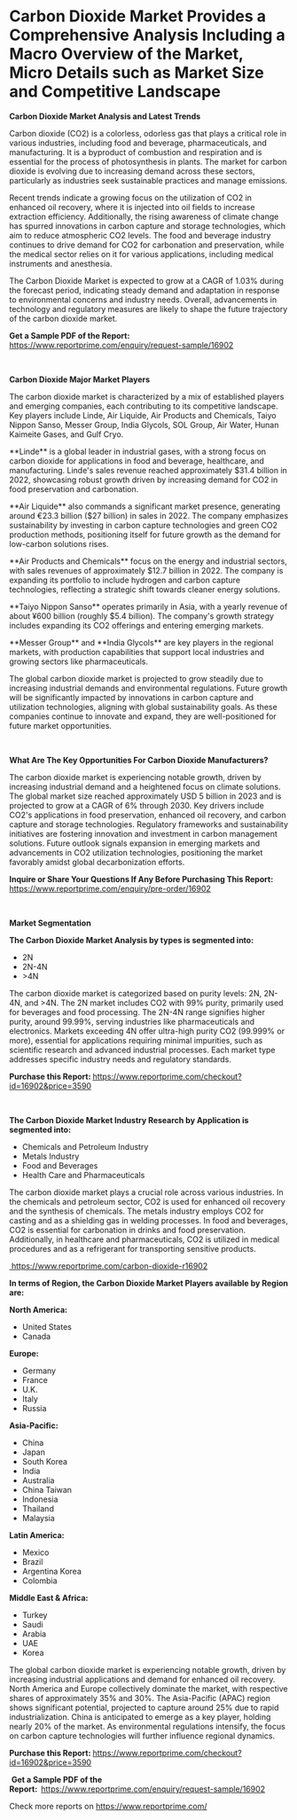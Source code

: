 <p><h1>Carbon Dioxide Market Provides a Comprehensive Analysis Including a Macro Overview of the Market, Micro Details such as Market Size and Competitive Landscape</h1></p><p><strong>Carbon Dioxide Market Analysis and Latest Trends</strong></p>
<p><p>Carbon dioxide (CO2) is a colorless, odorless gas that plays a critical role in various industries, including food and beverage, pharmaceuticals, and manufacturing. It is a byproduct of combustion and respiration and is essential for the process of photosynthesis in plants. The market for carbon dioxide is evolving due to increasing demand across these sectors, particularly as industries seek sustainable practices and manage emissions. </p><p>Recent trends indicate a growing focus on the utilization of CO2 in enhanced oil recovery, where it is injected into oil fields to increase extraction efficiency. Additionally, the rising awareness of climate change has spurred innovations in carbon capture and storage technologies, which aim to reduce atmospheric CO2 levels. The food and beverage industry continues to drive demand for CO2 for carbonation and preservation, while the medical sector relies on it for various applications, including medical instruments and anesthesia. </p><p>The Carbon Dioxide Market is expected to grow at a CAGR of 1.03% during the forecast period, indicating steady demand and adaptation in response to environmental concerns and industry needs. Overall, advancements in technology and regulatory measures are likely to shape the future trajectory of the carbon dioxide market.</p></p>
<p><strong>Get a Sample PDF of the Report:&nbsp;</strong> <a href="https://www.reportprime.com/enquiry/request-sample/16902?utm_campaign=2946&utm_medium=2&utm_source=Github&utm_content=ia&utm_term=18032025&utm_id=carbon-dioxide">https://www.reportprime.com/enquiry/request-sample/16902</a></p>
<p>&nbsp;</p>
<p><strong>Carbon Dioxide Major Market Players</strong></p>
<p><p>The carbon dioxide market is characterized by a mix of established players and emerging companies, each contributing to its competitive landscape. Key players include Linde, Air Liquide, Air Products and Chemicals, Taiyo Nippon Sanso, Messer Group, India Glycols, SOL Group, Air Water, Hunan Kaimeite Gases, and Gulf Cryo.</p><p>**Linde** is a global leader in industrial gases, with a strong focus on carbon dioxide for applications in food and beverage, healthcare, and manufacturing. Linde's sales revenue reached approximately $31.4 billion in 2022, showcasing robust growth driven by increasing demand for CO2 in food preservation and carbonation.</p><p>**Air Liquide** also commands a significant market presence, generating around €23.3 billion ($27 billion) in sales in 2022. The company emphasizes sustainability by investing in carbon capture technologies and green CO2 production methods, positioning itself for future growth as the demand for low-carbon solutions rises.</p><p>**Air Products and Chemicals** focus on the energy and industrial sectors, with sales revenues of approximately $12.7 billion in 2022. The company is expanding its portfolio to include hydrogen and carbon capture technologies, reflecting a strategic shift towards cleaner energy solutions.</p><p>**Taiyo Nippon Sanso** operates primarily in Asia, with a yearly revenue of about ¥600 billion (roughly $5.4 billion). The company's growth strategy includes expanding its CO2 offerings and entering emerging markets.</p><p>**Messer Group** and **India Glycols** are key players in the regional markets, with production capabilities that support local industries and growing sectors like pharmaceuticals.</p><p>The global carbon dioxide market is projected to grow steadily due to increasing industrial demands and environmental regulations. Future growth will be significantly impacted by innovations in carbon capture and utilization technologies, aligning with global sustainability goals. As these companies continue to innovate and expand, they are well-positioned for future market opportunities.</p></p>
<p>&nbsp;</p>
<p><strong>What Are The Key Opportunities For Carbon Dioxide Manufacturers?</strong></p>
<p><p>The carbon dioxide market is experiencing notable growth, driven by increasing industrial demand and a heightened focus on climate solutions. The global market size reached approximately USD 5 billion in 2023 and is projected to grow at a CAGR of 6% through 2030. Key drivers include CO2's applications in food preservation, enhanced oil recovery, and carbon capture and storage technologies. Regulatory frameworks and sustainability initiatives are fostering innovation and investment in carbon management solutions. Future outlook signals expansion in emerging markets and advancements in CO2 utilization technologies, positioning the market favorably amidst global decarbonization efforts.</p></p>
<p><strong>Inquire or Share Your Questions If Any Before Purchasing This Report:</strong> <a href="https://www.reportprime.com/enquiry/pre-order/16902?utm_campaign=2946&utm_medium=2&utm_source=Github&utm_content=ia&utm_term=18032025&utm_id=carbon-dioxide">https://www.reportprime.com/enquiry/pre-order/16902</a></p>
<p>&nbsp;</p>
<p><strong>Market Segmentation</strong></p>
<p><strong>The Carbon Dioxide Market Analysis by types is segmented into:</strong></p>
<p><ul><li>2N</li><li>2N-4N</li><li>>4N</li></ul></p>
<p><p>The carbon dioxide market is categorized based on purity levels: 2N, 2N-4N, and >4N. The 2N market includes CO2 with 99% purity, primarily used for beverages and food processing. The 2N-4N range signifies higher purity, around 99.99%, serving industries like pharmaceuticals and electronics. Markets exceeding 4N offer ultra-high purity CO2 (99.999% or more), essential for applications requiring minimal impurities, such as scientific research and advanced industrial processes. Each market type addresses specific industry needs and regulatory standards.</p></p>
<p><strong>Purchase this Report:&nbsp;</strong><a href="https://www.reportprime.com/checkout?id=16902&price=3590&utm_campaign=2946&utm_medium=2&utm_source=Github&utm_content=ia&utm_term=18032025&utm_id=carbon-dioxide">https://www.reportprime.com/checkout?id=16902&price=3590</a></p>
<p>&nbsp;</p>
<p><strong>The Carbon Dioxide Market Industry Research by Application is segmented into:</strong></p>
<p><ul><li>Chemicals and Petroleum Industry</li><li>Metals Industry</li><li>Food and Beverages</li><li>Health Care and Pharmaceuticals</li></ul></p>
<p><p>The carbon dioxide market plays a crucial role across various industries. In the chemicals and petroleum sector, CO2 is used for enhanced oil recovery and the synthesis of chemicals. The metals industry employs CO2 for casting and as a shielding gas in welding processes. In food and beverages, CO2 is essential for carbonation in drinks and food preservation. Additionally, in healthcare and pharmaceuticals, CO2 is utilized in medical procedures and as a refrigerant for transporting sensitive products.</p></p>
<p><a href="https://www.reportprime.com/carbon-dioxide-r16902?utm_campaign=2946&utm_medium=2&utm_source=Github&utm_content=ia&utm_term=18032025&utm_id=carbon-dioxide">&nbsp;https://www.reportprime.com/carbon-dioxide-r16902</a></p>
<p><strong>In terms of Region, the Carbon Dioxide Market Players available by Region are:</strong></p>
<p>
    <p> <strong> North America: </strong>
        <ul>
            <li>United States</li>
            <li>Canada</li>
        </ul>
        </p> 
    <p> <strong> Europe: </strong>
        <ul>
            <li>Germany</li>
            <li>France</li>
            <li>U.K.</li>
            <li>Italy</li>
            <li>Russia</li>
        </ul>
        </p> 
    <p> <strong> Asia-Pacific: </strong>
        <ul>
            <li>China</li>
            <li>Japan</li>
            <li>South Korea</li>
            <li>India</li>
            <li>Australia</li>
            <li>China Taiwan</li>
            <li>Indonesia</li>
            <li>Thailand</li>
            <li>Malaysia</li>
        </ul>
        </p> 
    <p> <strong> Latin America: </strong>
        <ul>
            <li>Mexico</li>
            <li>Brazil</li>
            <li>Argentina Korea</li>
            <li>Colombia</li>
        </ul>
        </p> 
    <p> <strong> Middle East & Africa: </strong>
        <ul>
            <li>Turkey</li>
            <li>Saudi</li>
            <li>Arabia</li>
            <li>UAE</li>
            <li>Korea</li>
        </ul>
    </p>
    </p>
<p><p>The global carbon dioxide market is experiencing notable growth, driven by increasing industrial applications and demand for enhanced oil recovery. North America and Europe collectively dominate the market, with respective shares of approximately 35% and 30%. The Asia-Pacific (APAC) region shows significant potential, projected to capture around 25% due to rapid industrialization. China is anticipated to emerge as a key player, holding nearly 20% of the market. As environmental regulations intensify, the focus on carbon capture technologies will further influence regional dynamics.</p></p>
<p><strong>Purchase this Report: </strong><a href="https://www.reportprime.com/checkout?id=16902&price=3590&utm_campaign=2946&utm_medium=2&utm_source=Github&utm_content=ia&utm_term=18032025&utm_id=carbon-dioxide">https://www.reportprime.com/checkout?id=16902&price=3590</a></p>
<p>&nbsp;<strong>Get a Sample PDF of the Report:&nbsp;&nbsp;</strong><a href="https://www.reportprime.com/enquiry/request-sample/16902?utm_campaign=2946&utm_medium=2&utm_source=Github&utm_content=ia&utm_term=18032025&utm_id=carbon-dioxide">https://www.reportprime.com/enquiry/request-sample/16902</a></p>
<p><strong></strong></p>
<p>Check more reports on <a href="https://www.reportprime.com/?utm_campaign=2946&utm_medium=2&utm_source=Github&utm_content=ia&utm_term=18032025&utm_id=carbon-dioxide">https://www.reportprime.com/</a></p>
